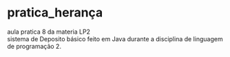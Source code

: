 # pratica_herança
aula pratica 8 da materia LP2 \
sistema de Deposito básico feito em Java durante a disciplina de linguagem de programação 2.
